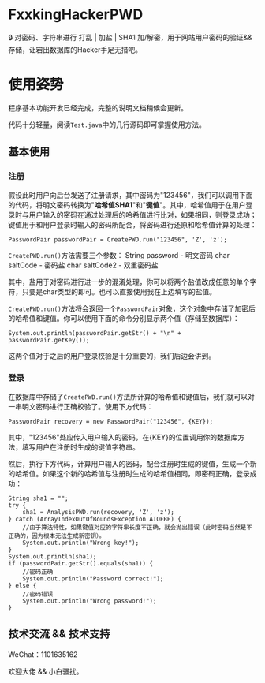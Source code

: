 # FxxkingHackerPWD
:lock: 对密码、字符串进行 打乱 | 加盐 | SHA1 加/解密，用于网站用户密码的验证&amp;&amp;存储，让宕出数据库的Hacker手足无措吧。

# 使用姿势
程序基本功能开发已经完成，完整的说明文档稍候会更新。

代码十分轻量，阅读`Test.java`中的几行源码即可掌握使用方法。

## 基本使用

### 注册
假设此时用户向后台发送了注册请求，其中密码为"123456"，我们可以调用下面的代码，将明文密码转换为"**哈希值SHA1**"和"**键值**"。其中，哈希值用于在用户登录时与用户输入的密码在通过处理后的哈希值进行比对，如果相同，则登录成功；键值用于和用户登录时输入的密码所配合，将密码进行还原和哈希值计算的处理：

```
PasswordPair passwordPair = CreatePWD.run("123456", 'Z', 'z');
```

`CreatePWD.run()`方法需要三个参数：
String password - 明文密码
char saltCode - 密码盐
char saltCode2 - 双重密码盐

其中，盐用于对密码进行进一步的混淆处理，你可以将两个盐值改成任意的单个字符，只要是char类型的即可。也可以直接使用我在上边填写的盐值。

`CreatePWD.run()`方法将会返回一个`PasswordPair`对象，这个对象中存储了加密后的哈希值和键值。你可以使用下面的命令分别显示两个值（存储至数据库）：

```
System.out.println(passwordPair.getStr() + "\n" + passwordPair.getKey());
```

这两个值对于之后的用户登录校验是十分重要的，我们后边会讲到。

### 登录

在数据库中存储了`CreatePWD.run()`方法所计算的哈希值和键值后，我们就可以对一串明文密码进行正确校验了。使用下方代码：

```
PasswordPair recovery = new PasswordPair("123456", {KEY});
```

其中，"123456"处应传入用户输入的密码，在{KEY}的位置调用你的数据库方法，填写用户在注册时生成的键值字符串。

然后，执行下方代码，计算用户输入的密码，配合注册时生成的键值，生成一个新的哈希值。如果这个新的哈希值与注册时生成的哈希值相同，即密码正确，登录成功：

```
String sha1 = "";
try {
    sha1 = AnalysisPWD.run(recovery, 'Z', 'z');
} catch (ArrayIndexOutOfBoundsException AIOFBE) {
	//由于算法特性，如果键值对应的字符串长度不正确，就会抛出错误（此时密码当然是不正确的，因为根本无法生成新密钥）。
    System.out.println("Wrong key!");
}
System.out.println(sha1);
if (passwordPair.getStr().equals(sha1)) {
	//密码正确
    System.out.println("Password correct!");
} else {
	//密码错误
    System.out.println("Wrong password!");
}
```

## 技术交流 && 技术支持
WeChat：1101635162

欢迎大佬 && 小白骚扰。

